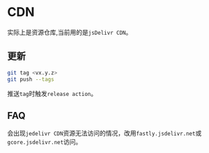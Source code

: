 # CDN
实际上是资源仓库,当前用的是`jsDelivr CDN`。

## 更新

```bash
git tag <vx.y.z>
git push --tags
```

推送`tag`时触发`release action`。

## FAQ
会出现`jedelivr CDN`资源无法访问的情况，改用`fastly.jsdelivr.net`或`gcore.jsdelivr.net`访问。
